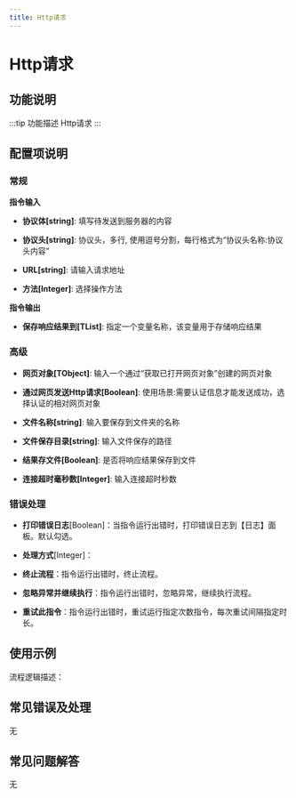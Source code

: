 ```yaml
---
title: Http请求
---
```


# Http请求

## 功能说明

:::tip 功能描述
Http请求
:::

## 配置项说明

### 常规

**指令输入**

- **协议体[string]**: 填写待发送到服务器的内容

- **协议头[string]**: 协议头，多行, 使用逗号分割，每行格式为“协议头名称:协议头内容”

- **URL[string]**: 请输入请求地址

- **方法[Integer]**: 选择操作方法


**指令输出**

- **保存响应结果到[TList<String>]**: 指定一个变量名称，该变量用于存储响应结果

### 高级

- **网页对象[TObject]**: 输入一个通过“获取已打开网页对象”创建的网页对象

- **通过网页发送Http请求[Boolean]**: 使用场景:需要认证信息才能发送成功，选择认证的相对网页对象

- **文件名称[string]**: 输入要保存到文件夹的名称

- **文件保存目录[string]**: 输入文件保存的路径

- **结果存文件[Boolean]**: 是否将响应结果保存到文件

- **连接超时毫秒数[Integer]**: 输入连接超时秒数

### 错误处理

- **打印错误日志**[Boolean]：当指令运行出错时，打印错误日志到【日志】面板。默认勾选。

- **处理方式**[Integer]：

 - **终止流程**：指令运行出错时，终止流程。

 - **忽略异常并继续执行**：指令运行出错时，忽略异常，继续执行流程。

 - **重试此指令**：指令运行出错时，重试运行指定次数指令，每次重试间隔指定时长。

## 使用示例

流程逻辑描述：

## 常见错误及处理

无

## 常见问题解答

无

